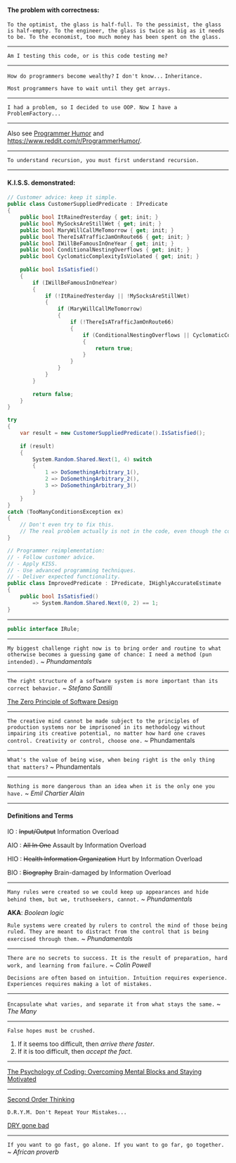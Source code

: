 ﻿#### The problem with correctness:

`To the optimist, the glass is half-full.
To the pessimist, the glass is half-empty.
To the engineer, the glass is twice as big as it needs to be.
To the economist, too much money has been spent on the glass.`

---

`Am I testing this code, or is this code testing me?`

---

`How do programmers become wealthy?`
`I don't know...`
`Inheritance.`

`Most programmers have to wait until they get arrays.`

---

`I had a problem, so I decided to use OOP. Now I have a ProblemFactory...`

---

Also see [Programmer Humor](https://www.reddit.com/r/ProgrammerHumor/comments/xf4jyj/object_oriented_programming_ftw/?rdt=47469)
and https://www.reddit.com/r/ProgrammerHumor/.

---

`To understand recursion, you must first understand recursion.`

---

#### K.I.S.S. demonstrated:

```csharp
// Customer advice: keep it simple.
public class CustomerSuppliedPredicate : IPredicate
{
    public bool ItRainedYesterday { get; init; }
    public bool MySocksAreStillWet { get; init; } 
    public bool MaryWillCallMeTomorrow { get; init; }
    public bool ThereIsATrafficJamOnRoute66 { get; init; } 
    public bool IWillBeFamousInOneYear { get; init; }
    public bool ConditionalNestingOverflows { get; init; }
    public bool CyclomaticComplexityIsViolated { get; init; }
    
    public bool IsSatisfied()
    {
        if (IWillBeFamousInOneYear)
        {
            if (!ItRainedYesterday || !MySocksAreStillWet)
            {
                if (MaryWillCallMeTomorrow)
                {
                    if (!ThereIsATrafficJamOnRoute66)
                    {
                        if (ConditionalNestingOverflows || CyclomaticComplexityIsViolated)
                        {
                            return true;
                        }
                    }
                }
            }
        }
        
        return false;
    }
}

try
{
    var result = new CustomerSuppliedPredicate().IsSatisfied();
    
    if (result)
    {
        System.Random.Shared.Next(1, 4) switch
        {
            1 => DoSomethingArbitrary_1(),
            2 => DoSomethingArbitrary_2(),
            3 => DoSomethingArbitrary_3()
        }
    }
}
catch (TooManyConditionsException ex)
{
    // Don't even try to fix this.
    // The real problem actually is not in the code, even though the code is bad...
}

// Programmer reimplementation:
// - Follow customer advice.
// - Apply KISS.
// - Use advanced programming techniques.
// - Deliver expected functionality.
public class ImprovedPredicate : IPredicate, IHighlyAccurateEstimate
{
    public bool IsSatisfied()
        => System.Random.Shared.Next(0, 2) == 1;
}
```

---

```csharp
public interface IRule;
```

---

`My biggest challenge right now is to bring order and routine to what otherwise becomes a guessing game of chance: I need a method (pun intended).` ~ _Phundamentals_

---

`The right structure of a software system is more important than its correct behavior.` ~ _Stefano Santilli_

<!--![Software, Structure and Behavior](Assets/Software-structure-and-behavior.png "Software, structure and behavior")-->
<!--<img src="Assets/Software-structure-and-behavior.png" alt="Software, structure and behavior" height="160px"/>-->

[The Zero Principle of Software Design](https://www.linkedin.com/pulse/zero-principle-software-design-stefano-santilli#:~:text=Here%20is%20the%20%E2%80%98Zero%20Principle%20of%20Software%20Design%E2%80%99)

---

`The creative mind cannot be made subject to the principles of production systems nor be imprisoned in its methodology
without impairing its creative potential, no matter how hard one craves control.
Creativity or control, choose one.` ~ Phundamentals

---

`What's the value of being wise, when being right is the only thing that matters?` ~ Phundamentals

---

`Nothing is more dangerous than an idea when it is the only one you have.` ~ _Emil Chartier Alain_

---

#### Definitions and Terms

IO
: ~~Input/Output~~ Information Overload

AIO
: ~~All In One~~ Assault by Information Overload

HIO
: ~~Health Information Organization~~ Hurt by Information Overload

BIO
: ~~Biography~~ Brain-damaged by Information Overload

---

`Many rules were created so we could keep up appearances and hide behind them, but we, truthseekers, cannot.` ~ _Phundamentals_

**AKA**: _Boolean logic_

`Rule systems were created by rulers to control the mind of those being ruled.
They are meant to distract from the control that is being exercised through them.` ~ _Phundamentals_

---

`There are no secrets to success. It is the result of preparation, hard work, and learning from failure.` ~ _Colin Powell_

`Decisions are often based on intuition. Intuition requires experience. Experiences requires making a lot of mistakes.`

---

`Encapsulate what varies, and separate it from what stays the same.` ~ _The Many_

---

`False hopes must be crushed.`

1. If it seems too difficult, then _arrive there faster_.
2. If it is too difficult, then _accept the fact_.

---

[The Psychology of Coding: Overcoming Mental Blocks and Staying Motivated](https://www.skillreactor.io/blog/the-psychology-of-coding-overcoming-mental-blocks-and-staying-motivated/)

---

[Second Order Thinking](https://fs.blog/chestertons-fence/)

`D.R.Y.M. Don't Repeat Your Mistakes...`

[DRY gone bad](https://aaronstannard.com/dry-gone-bad-bespoke-company-framework/)

---

`If you want to go fast, go alone. If you want to go far, go together.` ~ _African proverb_
